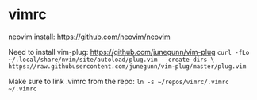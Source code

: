 # vimrc

neovim install:
https://github.com/neovim/neovim

Need to install vim-plug:
https://github.com/junegunn/vim-plug
`curl -fLo ~/.local/share/nvim/site/autoload/plug.vim --create-dirs \
    https://raw.githubusercontent.com/junegunn/vim-plug/master/plug.vim`

Make sure to link .vimrc from the repo:
`ln -s ~/repos/vimrc/.vimrc ~/.vimrc`
